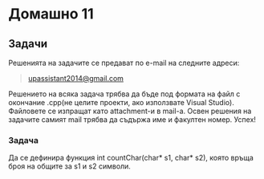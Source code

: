 Домашно 11
====================

## Задачи ##
Решенията на задачите се предават по e-mail на следните адреси:

>upassistant2014@gmail.com

Решението на всяка задача трябва да бъде под формата на файл с окончание .cpp(не целите проекти, ако използвате Visual Studio). Файловете се изпращат като attachment-и в mail-a. 
Освен решения на задачите самият mail трябва да съдържа име и факултен номер. Успех!

### Задача ###

Да се дефинира функция int countChar(char* s1, char* s2), която връща броя на общите за s1 и s2 символи.